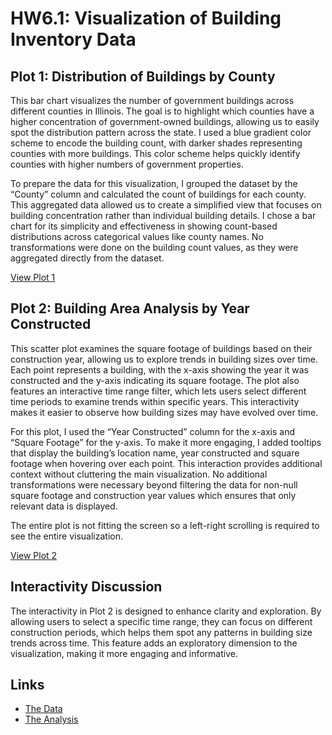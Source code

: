 # HW6.1: Visualization of Building Inventory Data

## Plot 1: Distribution of Buildings by County

This bar chart visualizes the number of government buildings across different counties in Illinois. The goal is to highlight which counties have a higher concentration of government-owned buildings, allowing us to easily spot the distribution pattern across the state. I used a blue gradient color scheme to encode the building count, with darker shades representing counties with more buildings. This color scheme helps quickly identify counties with higher numbers of government properties.

To prepare the data for this visualization, I grouped the dataset by the “County” column and calculated the count of buildings for each county. This aggregated data allowed us to create a simplified view that focuses on building concentration rather than individual building details. I chose a bar chart for its simplicity and effectiveness in showing count-based distributions across categorical values like county names. No transformations were done on the building count values, as they were aggregated directly from the dataset.

[View Plot 1](https://VikramjeetSinghKundu.github.io/plot1.html)

## Plot 2: Building Area Analysis by Year Constructed

This scatter plot examines the square footage of buildings based on their construction year, allowing us to explore trends in building sizes over time. Each point represents a building, with the x-axis showing the year it was constructed and the y-axis indicating its square footage. The plot also features an interactive time range filter, which lets users select different time periods to examine trends within specific years. This interactivity makes it easier to observe how building sizes may have evolved over time.

For this plot, I used the “Year Constructed” column for the x-axis and “Square Footage” for the y-axis. To make it more engaging, I added tooltips that display the building’s location name, year constructed and square footage when hovering over each point. This interaction provides additional context without cluttering the main visualization. No additional transformations were necessary beyond filtering the data for non-null square footage and construction year values which ensures that only relevant data is displayed. 

The entire plot is not fitting the screen so a left-right scrolling is required to see the entire visualization.

[View Plot 2](https://VikramjeetSinghKundu.github.io/plot2.html)

## Interactivity Discussion

The interactivity in Plot 2 is designed to enhance clarity and exploration. By allowing users to select a specific time range, they can focus on different construction periods, which helps them spot any patterns in building size trends across time. This feature adds an exploratory dimension to the visualization, making it more engaging and informative.

## Links
- [The Data](https://raw.githubusercontent.com/UIUC-iSchool-DataViz/is445_data/main/building_inventory.csv)
- [The Analysis](https://github.com/VikramjeetSinghKundu/VikramjeetSinghKundu.github.io/blob/main/Homework%206-DataViz-Analysis-Vikramjeet%20Singh%20Kundu.ipynb)

